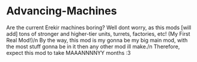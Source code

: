 # Advancing-Machines
Are the current Erekir machines boring? Well dont worry, as this mods [will add] tons of stronger and higher-tier units, turrets, factories, etc! (My First Real Mod!)/n By the way, this mod is my gonna be my big main mod, with the most stuff gonna be in it then any other mod ill make./n Therefore, expect this mod to take MAAANNNNYY months :3
